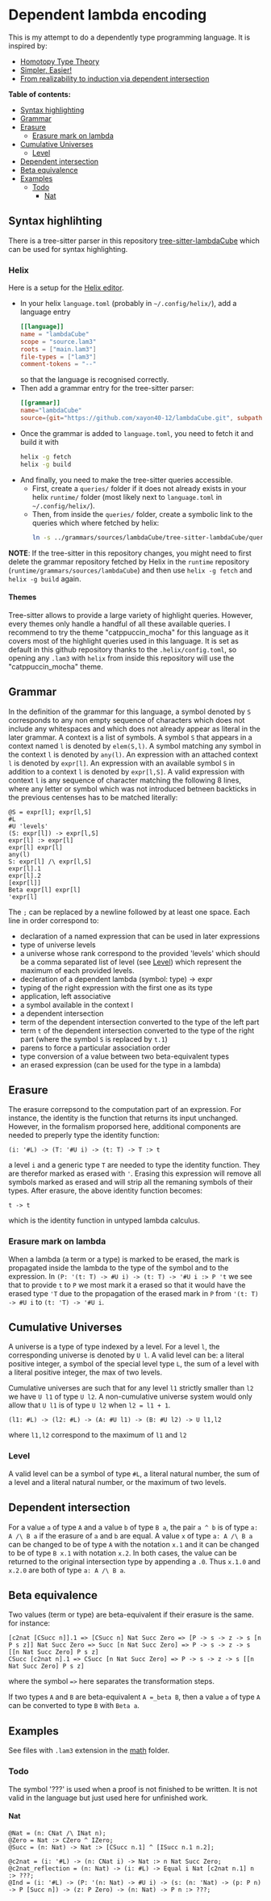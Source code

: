 # Dependent lambda encoding

This is my attempt to do a dependently type programming language. It is inspired by:  
- [Homotopy Type Theory](https://homotopytypetheory.org/book/)
- [Simpler, Easier!](https://augustss.blogspot.com/2007/10/simpler-easier-in-recent-paper-simply.html?m=1)
- [From realizability to induction via dependent intersection](https://www.sciencedirect.com/science/article/pii/S0168007218300277?ref=pdf_download&fr=RR-2&rr=8a9706eecc573c95)

**Table of contents:**
- [Syntax highlighting](#Syntax-highlihting)
- [Grammar](#Grammar)
- [Erasure](#erasure)
  - [Erasure mark on lambda](#Erasure-mark-on-lambda)
- [Cumulative Universes](#Cumulative-Universes)
  - [Level](Level)
- [Dependent intersection](#Dependent-intersection)
- [Beta equivalence](#Beta-equivalence)
- [Examples](#Examples)
  - [Todo](#Todo)
    - [Nat](#Nat)

## Syntax highlihting

There is a tree-sitter parser in this repository [tree-sitter-lambdaCube](https://github.com/xayon40-12/LambdaCube/tree/main/tree-sitter-lambdaCube) which can be used for syntax highlighting.

### Helix

Here is a setup for the [Helix editor](https://helix-editor.com/).

- In your helix `language.toml` (probably in `~/.config/helix/`), add a language entry
  ```toml
  [[language]]
  name = "lambdaCube"
  scope = "source.lam3"
  roots = ["main.lam3"]
  file-types = ["lam3"]
  comment-tokens = "--"
  ```
  so that the language is recognised correctly.
- Then add a grammar entry for the tree-sitter parser:
  ```toml
  [[grammar]]
  name="lambdaCube"
  source={git="https://github.com/xayon40-12/lambdaCube.git", subpath="tree-sitter-lambdaCube", rev="main"}
  ```
- Once the grammar is added to `language.toml`, you need to fetch it and build it with
  ```bash
  helix -g fetch
  helix -g build
  ```
- And finally, you need to make the tree-sitter queries accessible.  
  - First, create a `queries/` folder if it does not already exists in your helix `runtime/` folder (most likely next to `language.toml` in `~/.config/helix/`).
  - Then, from inside the `queries/` folder, create a symbolic link to the queries which where fetched by helix:
    ```bash
    ln -s ../grammars/sources/lambdaCube/tree-sitter-lambdaCube/queries/ lambdaCube
    ```

**NOTE**: If the tree-sitter in this repository changes, you might need to first delete the grammar repository fetched by Helix in the `runtime` repository (`runtime/grammars/sources/lambdaCube`) and then use `helix -g fetch` and `helix -g build` again.

#### Themes

Tree-sitter allows to provide a large variety of highlight queries. However, every themes only handle a handful of all these available queries. I recommend to try the theme "catppuccin_mocha" for this language as it covers most of the highlight queries used in this language. It is set as default in this github repository thanks to the `.helix/config.toml`, so opening any `.lam3` with `helix` from inside this repository will use the "catppuccin_mocha" theme.

## Grammar

In the definition of the grammar for this language, a symbol denoted by `S` corresponds to any non empty sequence of characters which does not include any whitespaces and which does not already appear as literal in the later grammar.
A context is a list of symbols.
A symbol `S` that appears in a context named `l` is denoted by `elem(S,l)`.
A symbol matching any symbol in the context `l` is denoted by `any(l)`.
An expression with an attached context `l` is denoted by `expr[l]`.
An expression with an available symbol `S` in addition to a context `l` is denoted by `expr[l,S]`.
A valid expression with context `l` is any sequence of character matching the following 8 lines, where any letter or symbol which was not introduced betneen backticks in the previous centenses has to be matched literally:
```
@S = expr[l]; expr[l,S]
#L
#U 'levels'
(S: expr[l]) -> expr[l,S]
expr[l] :> expr[l]
expr[l] expr[l]
any(l)
S: expr[l] /\ expr[l,S]
expr[l].1
expr[l].2
[expr[l]]
Beta expr[l] expr[l]
'expr[l]
```
The `;` can be replaced by a newline followed by at least one space.
Each line in order correspond to:
- declaration of a named expression that can be used in later expressions
- type of universe levels
- a universe whose rank correspond to the provided 'levels' which should be a comma separated list of level (see [Level](#Level)) which represent the maximum of each provided levels.
- decleration of a dependent lambda (symbol: type) -> expr
- typing of the right expression with the first one as its type
- application, left associative
- a symbol available in the context l
- a dependent intersection
- term of the dependent intersection converted to the type of the left part
- term `t` of the dependent intersection converted to the type of the right part (where the symbol `S` is replaced by `t.1`)
- parens to force a particular association order
- type conversion of a value between two beta-equivalent types
- an erased expression (can be used for the type in a lambda)

## Erasure
The erasure correpsond to the computation part of an expression. For instance, the identity is the function that returns its input unchanged. However, in the formalism proporsed here, additional components are needed to preperly type the identity function:
```
(i: '#L) -> (T: '#U i) -> (t: T) -> T :> t
```
a level `i` and a generic type `T` are needed to type the identity function. They are therefor marked as erased with `'`. Erasing this expression will remove all symbols marked as erased and will strip all the remaning symbols of their types. After erasure, the above identity function becomes:
```
t -> t
```
which is the identity function in untyped lambda calculus.

### Erasure mark on lambda

When a lambda (a term or a type) is marked to be erased, the mark is propagated inside the lambda to the type of the symbol and to the expression. In `(P: '(t: T) -> #U i) -> (t: T) -> '#U i :> P 't` we see that to provide `t` to `P` we most mark it a erased so that it would have the erased type `'T` due to the propagation of the erased mark in `P` from `'(t: T) -> #U i` to `(t: 'T) -> '#U i`.

## Cumulative Universes
A universe is a type of type indexed by a level. For a level `l`, the corresponding universe is denoted by `U l`.
A valid level can be: a literal positive integer, a symbol of the special level type `L`, the sum of a level with a literal positive integer, the max of two levels.

Cumulative universes are such that for any level `l1` strictly smaller than `l2` we have `U l1` of type `U l2`. A non-cumulative universe system would only allow that `U l1` is of type `U l2` when `l2 = l1 + 1`.

```
(l1: #L) -> (l2: #L) -> (A: #U l1) -> (B: #U l2) -> U l1,l2
```
where `l1,l2` correspond to the maximum of `l1` and `l2`

### Level

A valid level can be a symbol of type `#L`, a literal natural number, the sum of a level and a literal natural number, or the maximum of two levels.

## Dependent intersection
For a value `a` of type `A` and a value `b` of type `B a`, the pair `a ^ b` is of type `a: A /\ B a` if the erasure of `a` and `b` are equal.
A value `x` of type `a: A /\ B a` can be changed to be of type `A` with the notation `x.1` and it can be changed to be of type `B x.1` with notation `x.2`. In both cases, the value can be returned to the original intersection type by appending a `.0`. Thus `x.1.0` and `x.2.0` are both of type `a: A /\ B a`.

## Beta equivalence
Two values (term or type) are beta-equivalent if their erasure is the same. for instance:
```
[c2nat [CSucc n]].1 => [CSucc n] Nat Succ Zero => [P -> s -> z -> s [n P s z]] Nat Succ Zero => Succ [n Nat Succ Zero] => P -> s -> z -> s [[n Nat Succ Zero] P s z]
CSucc [c2nat n].1 => CSucc [n Nat Succ Zero] => P -> s -> z -> s [[n Nat Succ Zero] P s z]
```
where the symbol `=>` here separates the transformation steps.

If two types `A` and `B` are beta-equivalent `A =_beta B`, then a value `a` of type `A` can be converted to type `B` with `Beta a`.

## Examples

See files with `.lam3` extension in the [math](math/) folder.

### Todo

The symbol '???' is used when a proof is not finished to be written. It is not valid in the language but just used here for unfinished work.
#### Nat
```
@Nat = (n: CNat /\ INat n);
@Zero = Nat :> CZero ^ IZero;
@Succ = (n: Nat) -> Nat :> [CSucc n.1] ^ [ISucc n.1 n.2];

@c2nat = (i: '#L) -> (n: CNat i) -> Nat :> n Nat Succ Zero;
@c2nat_reflection = (n: Nat) -> (i: #L) -> Equal i Nat [c2nat n.1] n :> ???;
@Ind = (i: '#L) -> (P: '(n: Nat) -> #U i) -> (s: (n: 'Nat) -> (p: P n) -> P [Succ n]) -> (z: P Zero) -> (n: Nat) -> P n :> ???;
```
